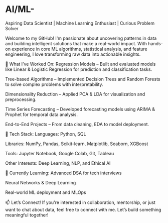 # AI/ML-
Aspiring Data Scientist | Machine Learning Enthusiast | Curious Problem Solver

Welcome to my GitHub! I'm passionate about uncovering patterns in data and building intelligent solutions that make a real-world impact. With hands-on experience in core ML algorithms, statistical analysis, and feature engineering, I love transforming raw data into actionable insights.

💼 What I’ve Worked On:
Regression Models – Built and evaluated models like Linear & Logistic Regression for prediction and classification tasks.

Tree-based Algorithms – Implemented Decision Trees and Random Forests to solve complex problems with interpretability.

Dimensionality Reduction – Applied PCA & LDA for visualization and preprocessing.

Time Series Forecasting – Developed forecasting models using ARIMA & Prophet for temporal data analysis.

End-to-End Projects – From data cleaning, EDA to model deployment.

🔧 Tech Stack:
Languages: Python, SQL

Libraries: NumPy, Pandas, Scikit-learn, Matplotlib, Seaborn, XGBoost

Tools: Jupyter Notebook, Google Colab, Git, Tableau

Other Interests: Deep Learning, NLP, and Ethical AI

🌱 Currently Learning:
Advanced DSA for tech interviews

Neural Networks & Deep Learning

Real-world ML deployment and MLOps

📫 Let’s Connect!
If you're interested in collaboration, mentorship, or just want to chat about data, feel free to connect with me.
Let’s build something meaningful together!
